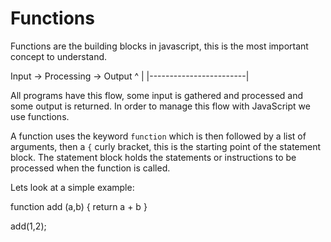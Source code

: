 # Functions

Functions are the building blocks in javascript, this is the most important concept to understand.

Input -> Processing -> Output
 ^                        |
 |------------------------|

All programs have this flow, some input is gathered and processed and some output is returned. In order to manage this flow with JavaScript we use functions.

A function uses the keyword `function` which is then followed by a list of arguments, then a `{` curly bracket, this is the starting point of the statement block.  The statement block holds the statements or instructions to be processed when the function is called.

Lets look at a simple example:

<script src="https://embed.tonicdev.com" data-element-id="my-element"></script>

<!-- anywhere else on your page -->
<div id="my-element">
function add (a,b) {
  return a + b
}

add(1,2);
</div>

